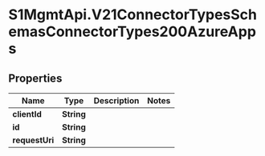 # S1MgmtApi.V21ConnectorTypesSchemasConnectorTypes200AzureApps

## Properties
Name | Type | Description | Notes
------------ | ------------- | ------------- | -------------
**clientId** | **String** |  | 
**id** | **String** |  | 
**requestUri** | **String** |  | 


